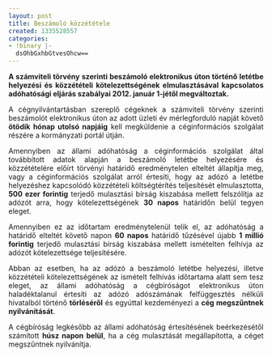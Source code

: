 ```yaml
---
layout: post
title: Beszámoló közzététele
created: 1335528557
categories:
- !binary |-
  dsOhbGxhbGtvesOhcw==
---
```

<p style="text-align: justify;"><strong>A számviteli törvény szerinti beszámoló elektronikus úton történő letétbe helyezési és közzétételi kötelezettségének elmulasztásával kapcsolatos adóhatósági eljárás szabályai 2012. január 1-jétől megváltoztak.</strong></p><p style="text-align: justify;">A cégnyilvántartásban szereplő cégeknek a számviteli törvény szerinti beszámolót elektronikus úton az adott üzleti év mérlegforduló napját követő <strong>ötödik hónap utolsó napjáig</strong> kell megküldenie a céginformációs szolgálat részére a kormányzati portál útján.</p><p style="text-align: justify;"><!--break-->Amennyiben az állami adóhatóság a céginformációs szolgálat által továbbított adatok alapján a beszámoló letétbe helyezésére és közzétételére előírt törvényi határidő eredménytelen elteltét állapítja meg, vagy a céginformációs szolgálat arról értesíti, hogy az adózó a letétbe helyezéshez kapcsolódó közzétételi költségtérítés teljesítését elmulasztotta, <strong>500 ezer forintig</strong> terjedő mulasztási bírság kiszabása mellett felszólítja az adózót arra, hogy kötelezettségének <strong>30 napos</strong> határidőn belül tegyen eleget.</p><p style="text-align: justify;">Amennyiben ez az időtartam eredménytelenül telik el, az adóhatóság a határidő elteltét követő napon <strong>60 napos</strong> határidő tűzésével újabb <strong>1 millió forintig</strong> terjedő mulasztási bírság kiszabása mellett ismételten felhívja az adózót kötelezettsége teljesítésére.</p><p style="text-align: justify;">Abban az esetben, ha az adózó a beszámoló letétbe helyezési, illetve közzétételi kötelezettségének az ismételt felhívás időtartama alatt sem tesz eleget, az állami adóhatóság a cégbíróságot elektronikus úton haladéktalanul értesíti az adózó adószámának felfüggesztés nélküli hivatalból történő <strong>törléséről</strong> és egyúttal kezdeményezi a <strong>cég megszűntnek nyilvánítását</strong>.</p><p style="text-align: justify;">A cégbíróság legkésőbb az állami adóhatóság értesítésének beérkezésétől számított <strong>húsz napon belül</strong>, ha a cég mulasztását megállapította, a céget megszűntnek nyilvánítja.</p>
